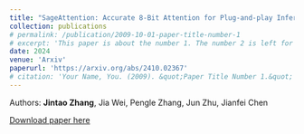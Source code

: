 ```yaml
---
title: "SageAttention: Accurate 8-Bit Attention for Plug-and-play Inference Acceleration"
collection: publications
# permalink: /publication/2009-10-01-paper-title-number-1
# excerpt: 'This paper is about the number 1. The number 2 is left for future work.'
date: 2024
venue: 'Arxiv'
paperurl: 'https://arxiv.org/abs/2410.02367'
# citation: 'Your Name, You. (2009). &quot;Paper Title Number 1.&quot; <i>Journal 1</i>. 1(1).'
---
```

<!-- This paper is about the number 1. The number 2 is left for future work. -->
Authors: **Jintao Zhang**, Jia Wei, Pengle Zhang, Jun Zhu, Jianfei Chen

[Download paper here](https://arxiv.org/abs/2410.02367)

<!-- Recommended citation: Your Name, You. (2009). "Paper Title Number 1." <i>Journal 1</i>. 1(1). -->